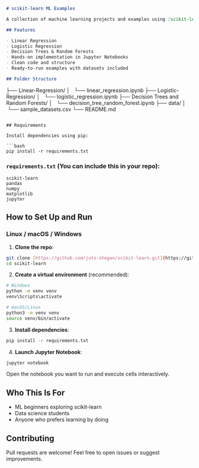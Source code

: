 ```markdown
# scikit-learn ML Examples

A collection of machine learning projects and examples using [scikit-learn](https://scikit-learn.org/). This repo is designed to help beginners and intermediate learners understand core ML algorithms by working with real code in Jupyter Notebooks.

## Features

- Linear Regression
- Logistic Regression
- Decision Trees & Random Forests
- Hands-on implementation in Jupyter Notebooks
- Clean code and structure
- Ready-to-run examples with datasets included

## Folder Structure

```

├── Linear-Regression/
│   └── linear\_regression.ipynb
├── Logistic-Regression/
│   └── logistic\_regression.ipynb
├── Decision Trees and Random Forests/
│   └── decision\_tree\_random\_forest.ipynb
├── data/
│   └── sample\_datasets.csv
└── README.md

````

## Requirements

Install dependencies using pip:

```bash
pip install -r requirements.txt
````

### `requirements.txt` (You can include this in your repo):

```
scikit-learn
pandas
numpy
matplotlib
jupyter
```

## How to Set Up and Run

### Linux / macOS / Windows

1.  **Clone the repo**:

<!-- end list -->

```bash
git clone [https://github.com/juto-shogan/scikit-learn.git](https://github.com/juto-shogan/scikit-learn.git)
cd scikit-learn
```

2.  **Create a virtual environment** (recommended):

<!-- end list -->

```bash
# Windows
python -m venv venv
venv\Scripts\activate

# macOS/Linux
python3 -m venv venv
source venv/bin/activate
```

3.  **Install dependencies**:

<!-- end list -->

```bash
pip install -r requirements.txt
```

4.  **Launch Jupyter Notebook**:

<!-- end list -->

```bash
jupyter notebook
```

Open the notebook you want to run and execute cells interactively.

## Who This Is For

  - ML beginners exploring scikit-learn
  - Data science students
  - Anyone who prefers learning by doing

## Contributing

Pull requests are welcome\! Feel free to open issues or suggest improvements.
```
```

